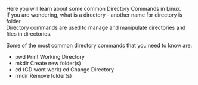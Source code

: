 Here you will learn about some common Directory Commands in Linux.  
If you are wondering, what is a directory - another name for directory is folder.  
Directory commands are used to manage and manipulate directories and files in directories.  

Some of the most common directory commands that you need to know are:   
- pwd Print Working Directory
- mkdir Create new folder(s)
- cd (CD wont work) cd Change Directory
- rmdir Remove folder(s)
